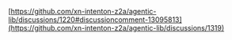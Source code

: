 [https://github.com/xn-intenton-z2a/agentic-lib/discussions/1220#discussioncomment-13095813](https://github.com/xn-intenton-z2a/agentic-lib/discussions/1319)
